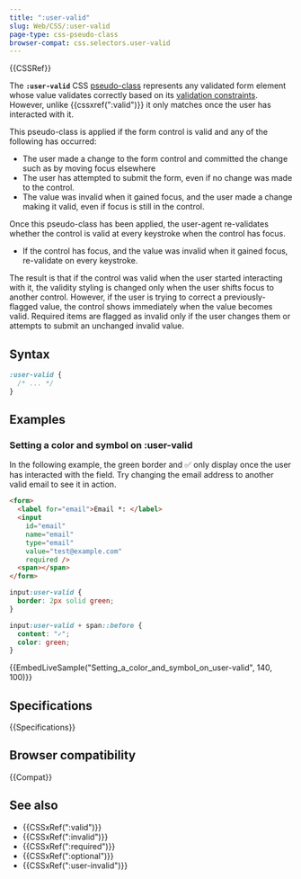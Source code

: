 ```yaml
---
title: ":user-valid"
slug: Web/CSS/:user-valid
page-type: css-pseudo-class
browser-compat: css.selectors.user-valid
---
```


{{CSSRef}}

The **`:user-valid`** CSS [pseudo-class](/en-US/docs/Web/CSS/Pseudo-classes) represents any validated form element whose value validates correctly based on its [validation constraints](/en-US/docs/Learn/Forms#constraint_validation). However, unlike {{cssxref(":valid")}} it only matches once the user has interacted with it.

This pseudo-class is applied if the form control is valid and any of the following has occurred:

- The user made a change to the form control and committed the change such as by moving focus elsewhere
- The user has attempted to submit the form, even if no change was made to the control.
- The value was invalid when it gained focus, and the user made a change making it valid, even if focus is still in the control.

Once this pseudo-class has been applied, the user-agent re-validates whether the control is valid at every keystroke when the control has focus.
- If the control has focus, and the value was invalid when it gained focus, re-validate on every keystroke.

The result is that if the control was valid when the user started interacting with it, the validity styling is changed only when the user shifts focus to another control. However, if the user is trying to correct a previously-flagged value, the control shows immediately when the value becomes valid. Required items are flagged as invalid only if the user changes them or attempts to submit an unchanged invalid value.

## Syntax

```css
:user-valid {
  /* ... */
}
```

## Examples

### Setting a color and symbol on :user-valid

In the following example, the green border and ✅ only display once the user has interacted with the field.
Try changing the email address to another valid email to see it in action.

```html
<form>
  <label for="email">Email *: </label>
  <input
    id="email"
    name="email"
    type="email"
    value="test@example.com"
    required />
  <span></span>
</form>
```

```css
input:user-valid {
  border: 2px solid green;
}

input:user-valid + span::before {
  content: "✓";
  color: green;
}
```

{{EmbedLiveSample("Setting_a_color_and_symbol_on_user-valid", 140, 100)}}

## Specifications

{{Specifications}}

## Browser compatibility

{{Compat}}

## See also

- {{CSSxRef(":valid")}}
- {{CSSxRef(":invalid")}}
- {{CSSxRef(":required")}}
- {{CSSxRef(":optional")}}
- {{CSSxRef(":user-invalid")}}
